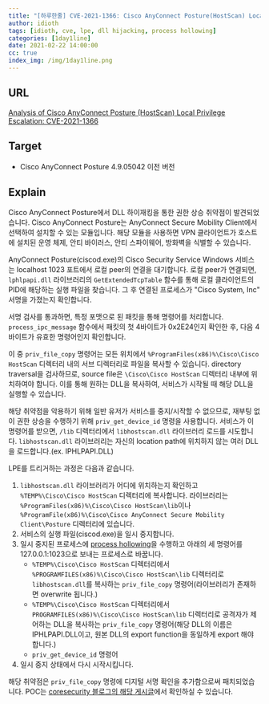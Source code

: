 ```yaml
---
title: "[하루한줄] CVE-2021-1366: Cisco AnyConnect Posture(HostScan) Local Privilege Escalation"
author: idioth
tags: [idioth, cve, lpe, dll hijacking, process hollowing]
categories: [1day1line]
date: 2021-02-22 14:00:00
cc: true
index_img: /img/1day1line.png
---
```


## URL 

[Analysis of Cisco AnyConnect Posture (HostScan) Local Privilege Escalation: CVE-2021-1366](https://www.coresecurity.com/core-labs/articles/analysis-cisco-anyconnect-posture-hostscan-local-privilege-escalation-cve-2021)



## Target

- Cisco AnyConnect Posture 4.9.05042 이전 버전

## Explain

Cisco AnyConnect Posture에서 DLL 하이재킹을 통한 권한 상승 취약점이 발견되었습니다. Cisco AnyConnect Posture는 AnyConnect Secure Mobility Client에서 선택하여 설치할 수 있는 모듈입니다. 해당 모듈을 사용하면 VPN 클라이언트가 호스트에 설치된 운영 체제, 안티 바이러스, 안티 스파이웨어, 방화벽을 식별할 수 있습니다.

AnyConnect Posture(ciscod.exe)의 Cisco Security Service Windows 서비스는 localhost 1023 포트에서 로컬 peer의 연결을 대기합니다. 로컬 peer가 연결되면, `lphlpapi.dll` 라이브러리의 `GetExtendedTcpTable` 함수를 통해 로컬 클라이언트의 PID에 해당하는 실행 파일을 찾습니다. 그 후 연결된 프로세스가 "Cisco System, Inc" 서명을 가졌는지 확인합니다.

서명 검사를 통과하면, 특정 포맷으로 된 패킷을 통해 명령어를 처리합니다. `process_ipc_message` 함수에서 패킷의 첫 4바이트가 0x2E24인지 확인한 후, 다음 4바이트가 유효한 명령어인지 확인합니다.

이 중 `priv_file_copy` 명령어는 모든 위치에서 `%ProgramFiles(x86)%\Cisco\Cisco HostScan` 디렉터리 내의 서브 디렉터리로 파일을 복사할 수 있습니다. directory traversal을 검사하므로, source file은 `\Cisco\Cisco HostScan` 디렉터리 내부에 위치하여야 합니다. 이를 통해 원하는 DLL을 복사하여, 서비스가 시작될 때 해당 DLL을 실행할 수 있습니다.

해당 취약점을 악용하기 위해 일반 유저가 서비스를 중지/시작할 수 없으므로, 재부팅 없이 권한 상승을 수행하기 위해 `priv_get_device_id` 명령을 사용합니다. 서비스가 이 명령어를 받으면, `/lib` 디렉터리에서 `libhostscan.dll` 라이브러리 로드를 시도합니다. `libhostscan.dll` 라이브러리는 자신의 location path에 위치하지 않는 여러 DLL을 로드합니다.(ex. IPHLPAPI.DLL)

LPE를 트리거하는 과정은 다음과 같습니다.

 1. `libhostscan.dll` 라이브러리가 어디에 위치하는지 확인하고 `%TEMP%\Cisco\Cisco HostScan` 디렉터리에 복사합니다. 라이브러리는 `%ProgramFiles(x86)%\Cisco\Cisco HostScan\lib`이나 `%ProgramFile(x86)%\Cisco\Cisco AnyConnect Secure Mobility Client\Posture` 디렉터리에 있습니다.
2. 서비스의 실행 파일(ciscod.exe)을 일시 중지합니다.
3. 일시 중지된 프로세스에 [process hollowing](https://attack.mitre.org/techniques/T1055/012/)을 수행하고 아래의 세 명령어를 127.0.0.1:1023으로 보내는 프로세스로 바꿉니다.
   - `%TEMP%\Cisco\Cisco HostScan` 디렉터리에서 `%PROGRAMFILES(x86)%\Cisco\Cisco HostScan\lib` 디렉터리로 `libhostscan.dll`를 복사하는 `priv_file_copy` 명령어(라이브러리가 존재하면 overwrite 됩니다.)
   - `%TEMP%\Cisco\Cisco HostScan` 디렉터리에서 `PROGRAMFILES(x86)%\Cisco\Cisco HostScan\lib` 디렉터리로 공격자가 제어하는 DLL을 복사하는 `priv_file_copy` 명령어(해당 DLL의 이름은 IPHLPAPI.DLL이고, 원본 DLL의 export function을 동일하게 export 해야 합니다.)
   - `priv_get_device_id` 명령어
4. 일시 중지 상태에서 다시 시작시킵니다.

해당 취약점은 `priv_file_copy` 명령에 디지털 서명 확인을 추가함으로써 패치되었습니다. POC는 [coresecurity 블로그의 해당 게시글](https://www.coresecurity.com/core-labs/articles/analysis-cisco-anyconnect-posture-hostscan-local-privilege-escalation-cve-2021)에서 확인하실 수 있습니다.

